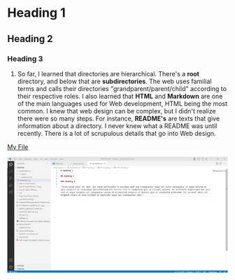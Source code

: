 # Heading 1

## Heading 2

### Heading 3

1. So far, I learned that directories are hierarchical. There's a **root** directory, and below that are **subdirectories**. The web uses familial terms and calls their directories "grandparent/parent/child" according to their respective roles. I also learned that **HTML** and **Markdown** are one of the main languages used for Web development, HTML being the most common. I knew that web design can be complex, but I didn't realize there were so many steps. For instance, **README's** are texts that give information about a directory. I never knew what a README was until recently. There is a lot of scrupulous details that go into Web design.

[My File](./responses.txt) 

![screenshot](./images/second_screenshot.png) 